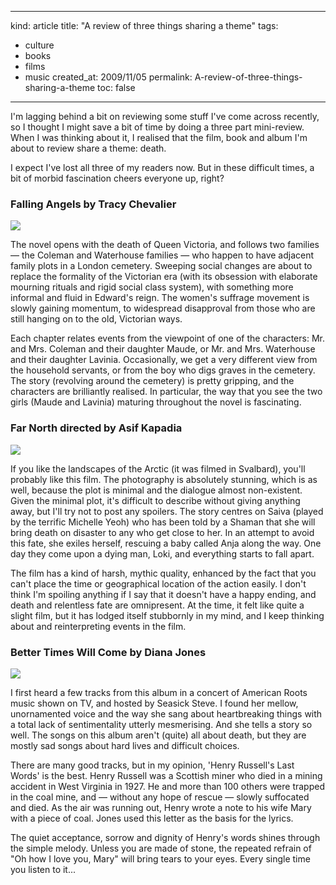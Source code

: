 -----
kind: article
title: "A review of three things sharing a theme"
tags:
- culture
- books
- films
- music
created_at: 2009/11/05
permalink: A-review-of-three-things-sharing-a-theme
toc: false
-----

<p>I'm lagging behind a bit on reviewing some stuff I've come across recently, so I thought I might save a bit of time by doing a three part mini-review. When I was thinking about it, I realised that the film, book and album I'm about to review share a theme: death.</p>

<p>I expect I've lost all three of my readers now. But in these difficult times, a bit of morbid fascination cheers everyone up, right?</p>

<h3>Falling Angels by Tracy Chevalier</h3>

<p class="img-shadow"><a href="http://www.amazon.co.uk/exec/obidos/ASIN/0007217234/butshesagirl-21/"><img src="http://images-eu.amazon.com/images/P/0007217234.02.MEDZZZ.jpg" /></a></p>

<p>The novel opens with the death of Queen Victoria, and follows two families &mdash; the Coleman and Waterhouse families &mdash; who happen to have adjacent family plots in a London cemetery. Sweeping social changes are about to replace the formality of the Victorian era (with its obsession with elaborate mourning rituals and rigid social class system), with something more informal and fluid in Edward's reign. The women's suffrage movement is slowly gaining momentum, to widespread disapproval from those who are still hanging on to the old, Victorian ways.</p>

<p>Each chapter relates events from the viewpoint of one of the characters: Mr. and Mrs. Coleman and their daughter Maude, or Mr. and Mrs. Waterhouse and their daughter Lavinia. Occasionally, we get a very different view from the household servants, or from the boy who digs graves in the cemetery. The story (revolving around the cemetery) is pretty gripping, and the characters are brilliantly realised. In particular, the way that you see the two girls (Maude and Lavinia) maturing throughout the novel is fascinating.</p>

<h3>Far North directed by Asif Kapadia</h3>

<p class="img-shadow"><a href="http://www.amazon.co.uk/exec/obidos/ASIN/B001TLWQYM/butshesagirl-21/"><img src="http://images-eu.amazon.com/images/P/B001TLWQYM.02.MEDZZZ.jpg" /></a></p>

<p>If you like the landscapes of the Arctic (it was filmed in Svalbard), you'll probably like this film. The photography is absolutely stunning, which is as well, because the plot is minimal and the dialogue almost non-existent. Given the minimal plot, it's difficult to describe without giving anything away, but I'll try not to post any spoilers. The story centres on Saiva (played by the terrific Michelle Yeoh) who has been told by a Shaman that she will bring death on disaster to any who get close to her. In an attempt to avoid this fate, she exiles herself, rescuing a baby called Anja along the way. One day they come upon a dying man, Loki, and everything starts to fall apart.</p>

<p>The film has a kind of harsh, mythic quality, enhanced by the fact that you can't place the time or geographical location of the action easily. I don't think I'm spoiling anything if I say that it doesn't have a happy ending, and death and relentless fate are omnipresent. At the time, it felt like quite a slight film, but it has lodged itself stubbornly in my mind, and I keep thinking about and reinterpreting events in the film.</p>

<h3>Better Times Will Come by Diana Jones</h3>

<p class="img-shadow"><a href="http://www.amazon.co.uk/exec/obidos/ASIN/B001MYZ2OW/butshesagirl-21/"><img src="http://images-eu.amazon.com/images/P/B001MYZ2OW.02.MEDZZZ.jpg" /></a></p>

<p>I first heard a few tracks from this album in a concert of American Roots music shown on TV, and hosted by Seasick Steve. I found her mellow, unornamented voice and the way she sang about heartbreaking things with a total lack of sentimentality utterly mesmerising. And she tells a story so well. The songs on this album aren't (quite) all about death, but they are mostly sad songs about hard lives and difficult choices.</p>

<p>There are many good tracks, but in my opinion, 'Henry Russell's Last Words' is the best. Henry Russell was a Scottish miner who died in a mining accident in West Virginia in 1927. He and more than 100 others were trapped in the coal mine, and &mdash; without any hope of rescue &mdash; slowly suffocated and died. As the air was running out, Henry wrote a note to his wife Mary with a piece of coal. Jones used this letter as the basis for the lyrics.</p>

<p>The quiet acceptance, sorrow and dignity of Henry's words shines through the simple melody. Unless you are made of stone, the repeated refrain of "Oh how I love you, Mary" will bring tears to your eyes. Every single time you listen to it...</p>



